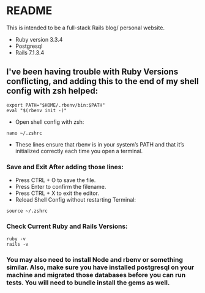 # README

This is intended to be a full-stack Rails blog/ personal website. 

* Ruby version 3.3.4
* Postgresql
* Rails 7.1.3.4

## I've been having trouble with Ruby Versions conflicting, and adding this to the end of my shell config with zsh helped:

```
export PATH="$HOME/.rbenv/bin:$PATH"
eval "$(rbenv init -)"
```

- Open shell config with zsh:

```
nano ~/.zshrc
```

- These lines ensure that rbenv is in your system’s PATH and that it’s initialized correctly each time you open a terminal.

### Save and Exit After adding those lines:

- Press CTRL + O to save the file.
- Press Enter to confirm the filename.
- Press CTRL + X to exit the editor.
- Reload Shell Config without restarting Terminal:

```
source ~/.zshrc  
```

### Check Current Ruby and Rails Versions:

```
ruby -v
rails -v
```

### You may also need to install Node and rbenv or something similar. Also, make sure you have installed postgresql on your machine and migrated those databases before you can run tests. You will need to bundle install the gems as well. 
